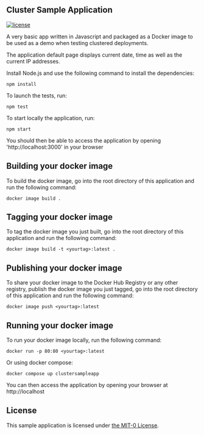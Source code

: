 ## Cluster Sample Application
[![license](https://img.shields.io/badge/license-MIT-green)](https://github.com/aws-samples/cluster-sample-app/blob/main/LICENSE)

A very basic app written in Javascript and packaged as a Docker image to be used as a demo when testing clustered deployments.

The application default page displays current date, time as well as the current IP addresses.

Install Node.js and use the following command to install the dependencies:
```
npm install
```

To launch the tests, run:
```
npm test
```

To start locally the application, run:
```
npm start
```

You should then be able to access the application by opening 'http://localhost:3000' in your browser 

## Building your docker image

To build the docker image, go into the root directory of this application and run the following command:
```
docker image build .
```

## Tagging your docker image

To tag the docker image you just built, go into the root directory of this application and run the following command:
```
docker image build -t <yourtag>:latest .
```

## Publishing your docker image

To share your docker image to the Docker Hub Registry or any other registry, publish the docker image you just tagged, go into the root directory of this application and run the following command:
```
docker image push <yourtag>:latest
```

## Running your docker image
To run your docker image locally, run the following command:
```
docker run -p 80:80 <yourtag>:latest
```
Or using docker compose:
```
docker compose up clustersampleapp
```

You can then access the application by opening your browser at http://localhost


## License

This sample application is licensed under [the MIT-0 License](https://github.com/aws/mit-0).
